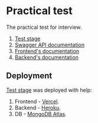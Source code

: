 # Practical test

The practical test for interview.

1. [Test stage](https://practical-test-six.vercel.app/)
2. [Swagger API documentation](https://practical-test-2022.herokuapp.com/api-docs/)
3. [Frontend's documentation](/client/README.md)
4. [Backend's documentation](/server/README.md)

## Deployment

[Test stage](https://practical-test-six.vercel.app/) was deployed with help:

1. Frontend - [Vercel](https://vercel.com).
2. Backend - [Heroku](https://heroku.com).
3. DB - [MongoDB Atlas](https://cloud.mongodb.com).


